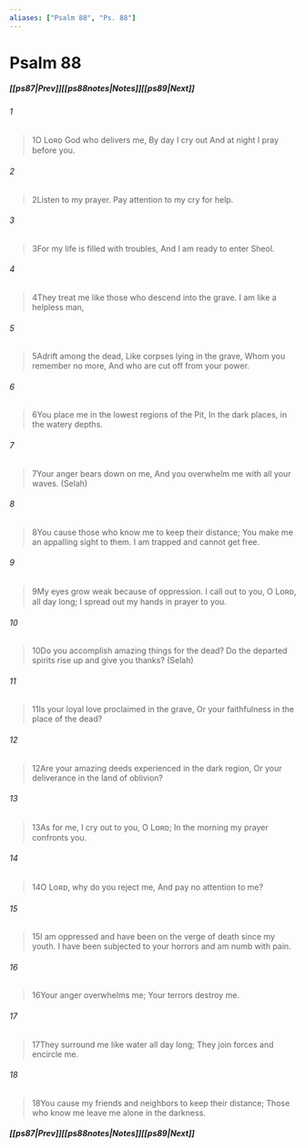 ```yaml
---
aliases: ["Psalm 88", "Ps. 88"]
---
```

# Psalm 88
##### <span class=arrow-left></span>[[ps87|Prev]]<span class=navigation-separator></span>[[ps88notes|Notes]]<span class=navigation-separator></span>[[ps89|Next]]<span class=arrow-right></span>
###### 1
><span class=verse-first-poetry>1</span>O Lᴏʀᴅ God who delivers me,
>By day I cry out
>And at night I pray before you.
###### 2
><span class=verse-body-poetry>2</span>Listen to my prayer.
>Pay attention to my cry for help.
###### 3
><span class=verse-body-poetry>3</span>For my life is filled with troubles,
>And I am ready to enter Sheol.
###### 4
><span class=verse-body-poetry>4</span>They treat me like those who descend into the grave.
>I am like a helpless man,
###### 5
><span class=verse-body-poetry>5</span>Adrift among the dead,
>Like corpses lying in the grave,
>Whom you remember no more,
>And who are cut off from your power.
###### 6
><span class=verse-body-poetry>6</span>You place me in the lowest regions of the Pit,
>In the dark places, in the watery depths.
###### 7
><span class=verse-body-poetry>7</span>Your anger bears down on me,
>And you overwhelm me with all your waves. (Selah)
###### 8
><span class=verse-body-poetry>8</span>You cause those who know me to keep their distance;
>You make me an appalling sight to them.
>I am trapped and cannot get free.
###### 9
><span class=verse-body-poetry>9</span>My eyes grow weak because of oppression.
>I call out to you, O Lᴏʀᴅ, all day long;
>I spread out my hands in prayer to you.
<div class=paragraph-break></div>

###### 10
><span class=verse-first-poetry>10</span>Do you accomplish amazing things for the dead?
>Do the departed spirits rise up and give you thanks? (Selah)
###### 11
><span class=verse-body-poetry>11</span>Is your loyal love proclaimed in the grave,
>Or your faithfulness in the place of the dead?
###### 12
><span class=verse-body-poetry>12</span>Are your amazing deeds experienced in the dark region,
>Or your deliverance in the land of oblivion?
<div class=paragraph-break></div>

###### 13
><span class=verse-first-poetry>13</span>As for me, I cry out to you, O Lᴏʀᴅ;
>In the morning my prayer confronts you.
###### 14
><span class=verse-body-poetry>14</span>O Lᴏʀᴅ, why do you reject me,
>And pay no attention to me?
###### 15
><span class=verse-body-poetry>15</span>I am oppressed and have been on the verge of death since my youth.
>I have been subjected to your horrors and am numb with pain.
###### 16
><span class=verse-body-poetry>16</span>Your anger overwhelms me;
>Your terrors destroy me.
###### 17
><span class=verse-body-poetry>17</span>They surround me like water all day long;
>They join forces and encircle me.
###### 18
><span class=verse-body-poetry>18</span>You cause my friends and neighbors to keep their distance;
>Those who know me leave me alone in the darkness.
##### <span class=arrow-left></span>[[ps87|Prev]]<span class=navigation-separator></span>[[ps88notes|Notes]]<span class=navigation-separator></span>[[ps89|Next]]<span class=arrow-right></span>